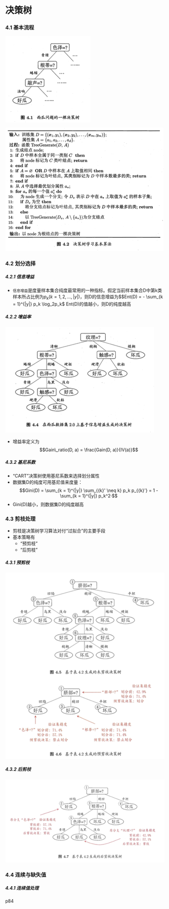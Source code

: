 # 决策树

### 4.1 基本流程

![](决策树/西瓜问题的决策树.png)

![](决策树/决策树基本算法.png)

### 4.2 划分选择

##### 4.2.1 信息增益

- `信息增益`是度量样本集合纯度最常用的一种指标。假定当前样本集合D中第k类样本所占比例为$p_k(k = 1, 2, ..., |y|)$，则D的信息增益为$$Ent(D) = - \sum_{k = 1}^{|y|} p_k \log_2p_k$
Ent(D)的值越小，则D的纯度越高

##### 4.2.2 增益率

![](决策树/信息增益生成决策树.png)

- 增益率定义为$$Gain\_ratio(D, a) = \frac{Gain(D, a)}{IV(a)}$$

##### 4.3.2 基尼系数

- “CART”决策树使用基尼系数来选择划分属性
- 数据集D的纯度可用基尼值来度量：$$Gini(D) = \sum_{k = 1}^{|y|} \sum_{{k}' \neq k} p_k p_{{k}'} = 1 - \sum_{k = 1}^{|y|} p_k^2·$$
- Gini(D)越小，则数据集D的纯度越高

### 4.3 剪枝处理

- 剪枝是决策树学习算法对付“过拟合”的主要手段
- 基本策略有
  - “预剪枝”
  - “后剪枝”

##### 4.3.1 预剪枝

![](决策树/预剪枝.png)

##### 4.3.2 后剪枝

![](决策树/后剪枝.png)

### 4.4 连续与缺失值

##### 4.4.1 连续值处理

p84
